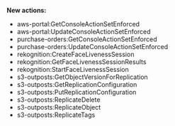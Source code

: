 **New actions:**

- aws-portal:GetConsoleActionSetEnforced
- aws-portal:UpdateConsoleActionSetEnforced
- purchase-orders:GetConsoleActionSetEnforced
- purchase-orders:UpdateConsoleActionSetEnforced
- rekognition:CreateFaceLivenessSession
- rekognition:GetFaceLivenessSessionResults
- rekognition:StartFaceLivenessSession
- s3-outposts:GetObjectVersionForReplication
- s3-outposts:GetReplicationConfiguration
- s3-outposts:PutReplicationConfiguration
- s3-outposts:ReplicateDelete
- s3-outposts:ReplicateObject
- s3-outposts:ReplicateTags
